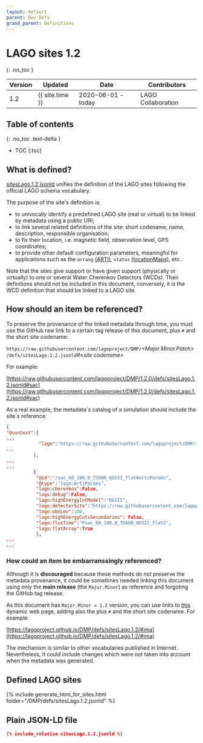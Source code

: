 ```yaml
---
layout: default
parent: Dev Defs
grand_parent: Definitions
---
```


# LAGO sites 1.2 
{: .no_toc }

|Version| Updated | Date |Contributors|
|-------|---------|------|------------|
| 1.2   | {{ site.time }} | 2020-06-01 - today | LAGO Collaboration |


## Table of contents
{: .no_toc .text-delta }

- TOC
{:toc}

## What is defined?

[sitesLago.1.2.jsonld](./sitesLago.1.2.jsonld) unifies the definition of the LAGO sites following the official LAGO schema vocabulary. 

The purpose of the site's definition is:
- to univocally identify a predefined LAGO site (real or virtual) to be linked by metadata using a public URI;
- to link several related definitions of the site: short codename, name, description, responsible organisation;  
- to fix their location, i.e. magnetic field, observation level, GPS coordinates;
- to provide other default configuration parameters, meaningful for applications such as the `arrang` [(ARTI)](https://github.com/lagoproject/arti), `status` [(locationMaps)](https://github.com/lagoproject/locationsMaps), etc.  

Note that the sites give support or have given support (physically or virtually) to one or several Water Cherenkov Detectors (WCDs). Their definitions should not be included in this document, conversely, it is the WCD definition that should be linked to a LAGO site.

## How should an item be referenced?

To preserve the provenance of the linked metadata through time, you must use the GitHub raw link to a certain tag release of this document, plus `#` and the short site codename:

`https://raw.githubusercontent.com/lagoproject/DMP/`*\<Major.Minor.Patch\>*`/defs/sitesLago.1.2.jsonld`*#\<site codename\>*

For example:

[https://raw.githubusercontent.com/lagoproject/DMP/1.2.0/defs/sitesLago.1.2.jsonld#sac](https://raw.githubusercontent.com/lagoproject/DMP/1.2.0/defs/sitesLago.1.2.jsonld#sac)


As a real example, the metadata´s catalog of a simulation should include the site´s reference:

```json
{
"@context":{
...
            "lago":"https://raw.githubusercontent.com/lagoproject/DMP/1.2.0/schema/lagoSchema.1.2.jsonld",
...
          },
...
...      
          {
           "@id":"/sac_60_100.0_75600_QGSII_flat#artiParams",
           "@type":"lago:ArtiParams",
           "lago:cherenkov":False,
           "lago:debug":False,
           "lago:highEnergyIntModel":"QGSII",
           "lago:detectorSite":"https://raw.githubusercontent.com/lagoproject/DMP/1.2.0/defs/sitesLago.1.2.jsonld#sac",
           "lago:obsLev":100,
           "lago:highEnergyCutsSecondaries": False,
           "lago:fluxTime":"Psac_60_100.0_75600_QGSII_flatS",
           "lago:flatArray":True
           },
...
...
```

### How could an item be embarranssingly referenced?

Although it is **discouraged** because these methods do not preserve the metadata provenance, it could be sometimes needed linking this document using only the **main release** (the ``Major.Minor``) as reference and forgoting the GitHub tag release.

As this document has ``Major.Minor = 1.2`` version, you can use links to [this](./) dynamic web page, adding also the plus `#` and the short site codename. For example:

[https://lagoproject.github.io/DMP/defs/sitesLago.1.2/#ima](https://lagoproject.github.io/DMP/defs/sitesLago.1.2/#ima)


The mechanism is similar to other vocabularies published in Internet. Nevertheless, it could include changes which were not taken into account when the metadata was generated.



## Defined LAGO sites

{% include generate_html_for_sites.html folder="/DMP/defs/sitesLago.1.2.jsonld" %}


## Plain JSON-LD file

```json
{% include_relative sitesLago.1.2.jsonld %}
```

